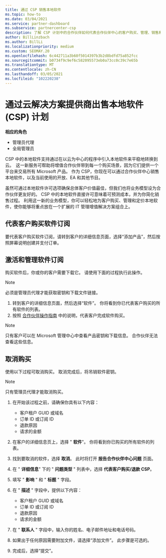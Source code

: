 ```yaml
---
title: 通过 CSP 销售本地软件
ms.topic: how-to
ms.date: 03/04/2021
ms.service: partner-dashboard
ms.subservice: partnercenter-csp
description: 了解 CSP 计划中的合作伙伴如何代表合作伙伴中心的客户购买、管理、销售和取消本地软件订阅。
author: BillLinzbach
ms.author: BillLi
ms.localizationpriority: medium
ms.custom: SEOMAY.20
ms.openlocfilehash: 6c442711a3b60f5014397b3b2d8bdfd75a852fcc
ms.sourcegitcommit: b0734f9c9ef6c582095573eb0a73cc0c39c7e65b
ms.translationtype: MT
ms.contentlocale: zh-CN
ms.lasthandoff: 03/05/2021
ms.locfileid: "102220238"
---
```

# <a name="sell-on-premises-software-through-the-cloud-solution-provider-csp-program"></a>通过云解决方案提供商出售本地软件 (CSP) 计划

**相应的角色**

- 管理员代理
- 全局管理员

CSP 中的本地软件支持通过在以云为中心的程序中引入本地软件来平稳地转换到云。  这一新服务可帮助将增值合作伙伴带到每一个购买场景，因为它们提供一个平台来交易所有 Microsoft 产品。 作为 CSP，你现在可以通过合作伙伴中心销售本地软件，以及当前使用的开放、EA 和其他节目。  
 
虽然可通过本地软件许可选项确保总体客户价值最佳，但我们也将业务模型设为合作伙伴更友好的。 CSP 中的本地软件直接许可意味着可预测成本，并为你简化销售过程。 利用这一新的业务模型，你可以轻松地为客户购买、管理和定价本地软件，使你能够将重点放在一个扩展的 IT 管理增值解决方案组合上。

## <a name="buy-software-subscriptions-on-behalf-of-customers"></a>代表客户购买软件订阅

要代表客户购买软件订阅，请转到客户的详细信息页面，选择“添加产品”，然后按照屏幕说明创建并支付订单。

## <a name="activate-and-manage-software-subscriptions"></a>激活和管理软件订阅

购买软件后，你或你的客户需要下载它。 请使用下面的过程执行此操作。

>[!NOTE]
>必须是管理员代理才能获取密钥和下载文件链接。

1. 转到客户的详细信息页面，然后选择“软件”。 你将看到你已代表客户购买的所有软件的列表。
2. 按照 [合作伙伴操作指南](https://partner.microsoft.com/resources/detail/partner-center-new-commerce-operations-guide-pdf) 中的说明，代表客户完成软件购买。

>[!NOTE]
>只有客户可以在 Microsoft 管理中心中查看产品密钥和下载信息。 合作伙伴无法查看这些信息。

## <a name="cancel-a-purchase"></a>取消购买

使用以下过程可取消购买。 取消完成后，将吊销软件密钥。 

>[!NOTE]
>只有管理员代理才能取消购买。 

1.  在开始该过程之前，请确保你具有以下内容： 
    - 客户租户 GUID 或域名
    - 订单 ID 或订阅 ID
    - 退款原因
    - 请求的金额

2.  在客户的详细信息页上，选择 " **软件**"。 你将看到你已购买的所有软件的列表。 

3.  找到要取消的软件，选择 **取消**。 此时将打开 **报告合作伙伴中心问题** 页面。 

4.  在 " **详细信息**" 下的 " **问题类型** " 列表中，选择 **代表客户购买/退款 CSP**。

5.  填写 " **影响** " 和 " **标题** " 字段。 

6.  在 " **描述** " 字段中，提供以下内容： 
    -   客户租户 GUID 或域名
    -   订单 ID 或订阅 ID
    -   退款原因
    -   请求的金额

7.  在 " **联系人** " 字段中，输入你的姓名、电子邮件地址和电话号码。 

8.  如果出于任何原因需要附加文件，请选择“添加文件”。 此步骤是可选的。 

9.  完成后，选择“提交”。 